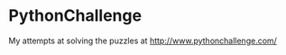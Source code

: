 PythonChallenge
===============

My attempts at solving the puzzles at http://www.pythonchallenge.com/
